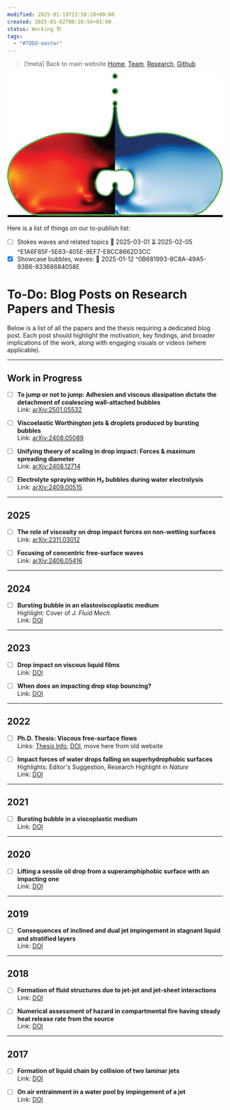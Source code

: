 ```yaml
---
modified: 2025-01-19T21:58:28+00:00
created: 2025-01-02T00:26:54+01:00
status: Working 🏗️
tags:
  - "#TODO-master"
---
```

> [!meta] Back to main website
> [Home](https://comphy-lab.org/), [Team](https://comphy-lab.org/team), [Research](https://comphy-lab.org/research), [Github](https://github.com/comphy-lab)

![CoMPhy-Lab](_Media/CoMPhy-Lab-no-name.png)

Here is a list of things on our to-publish list:

- [ ] Stokes waves and related topics 📅 2025-03-01 ⏳ 2025-02-05  ^E1A6F85F-5E63-405E-9EF7-E8CC8662D3CC
- [x] Showcase bubbles, waves: 📅 2025-01-12  ^0B681993-8C8A-49A5-93B6-83368684058E

# To-Do: Blog Posts on Research Papers and Thesis

Below is a list of all the papers and the thesis requiring a dedicated blog post. Each post should highlight the motivation, key findings, and broader implications of the work, along with engaging visuals or videos (where applicable). 

---

## Work in Progress
- [ ] **To jump or not to jump: Adhesion and viscous dissipation dictate the detachment of coalescing wall-attached bubbles**  
  Link: [arXiv:2501.05532](https://arxiv.org/abs/2501.05532)

- [ ] **Viscoelastic Worthington jets & droplets produced by bursting bubbles**  
  Link: [arXiv:2408.05089](https://arxiv.org/abs/2408.05089)

- [ ] **Unifying theory of scaling in drop impact: Forces & maximum spreading diameter**  
  Link: [arXiv:2408.12714](https://arxiv.org/abs/2408.12714)

- [ ] **Electrolyte spraying within H₂ bubbles during water electrolysis**  
  Link: [arXiv:2409.00515](https://arxiv.org/abs/2409.00515)

---

## 2025
- [ ] **The role of viscosity on drop impact forces on non-wetting surfaces**  
  Link: [arXiv:2311.03012](https://arxiv.org/abs/2311.03012)

- [ ] **Focusing of concentric free-surface waves**  
  Link: [arXiv:2406.05416](https://arxiv.org/abs/2406.05416)

---

## 2024
- [ ] **Bursting bubble in an elastoviscoplastic medium**  
  Highlight: Cover of _J. Fluid Mech._  
  Link: [DOI](https://doi.org/10.1017/jfm.2024.109)

---

## 2023
- [ ] **Drop impact on viscous liquid films**  
  Link: [DOI](https://doi.org/10.1017/jfm.2023.895)

- [ ] **When does an impacting drop stop bouncing?**  
  Link: [DOI](https://doi.org/10.1017/jfm.2023.896)

---

## 2022
- [ ] **Ph.D. Thesis: Viscous free-surface flows**  
  Links: [Thesis Info](https://www.vatsalsanjay.com/phd-thesis), [DOI](https://doi.org/10.3990/1.9789036554077), move here from old website

- [ ] **Impact forces of water drops falling on superhydrophobic surfaces**  
  Highlights: Editor's Suggestion, Research Highlight in _Nature_  
  Link: [DOI](https://doi.org/10.1103/PhysRevLett.129.104501)

---

## 2021
- [ ] **Bursting bubble in a viscoplastic medium**  
  Link: [DOI](https://doi.org/10.1017/jfm.2021.489)

---

## 2020
- [ ] **Lifting a sessile oil drop from a superamphiphobic surface with an impacting one**  
  Link: [DOI](https://doi.org/10.1126/sciadv.aba4330)

---

## 2019
- [ ] **Consequences of inclined and dual jet impingement in stagnant liquid and stratified layers**  
  Link: [DOI](https://doi.org/10.1002/aic.16373)

---

## 2018
- [ ] **Formation of fluid structures due to jet-jet and jet-sheet interactions**  
  Link: [DOI](https://doi.org/10.1016/j.ces.2018.06.055)

- [ ] **Numerical assessment of hazard in compartmental fire having steady heat release rate from the source**  
  Link: [DOI](https://doi.org/10.1007/s12273-017-0411-y)

---

## 2017
- [ ] **Formation of liquid chain by collision of two laminar jets**  
  Link: [DOI](https://doi.org/10.1063/1.4998288)

- [ ] **On air entrainment in a water pool by impingement of a jet**  
  Link: [DOI](https://doi.org/10.1002/aic.15828)